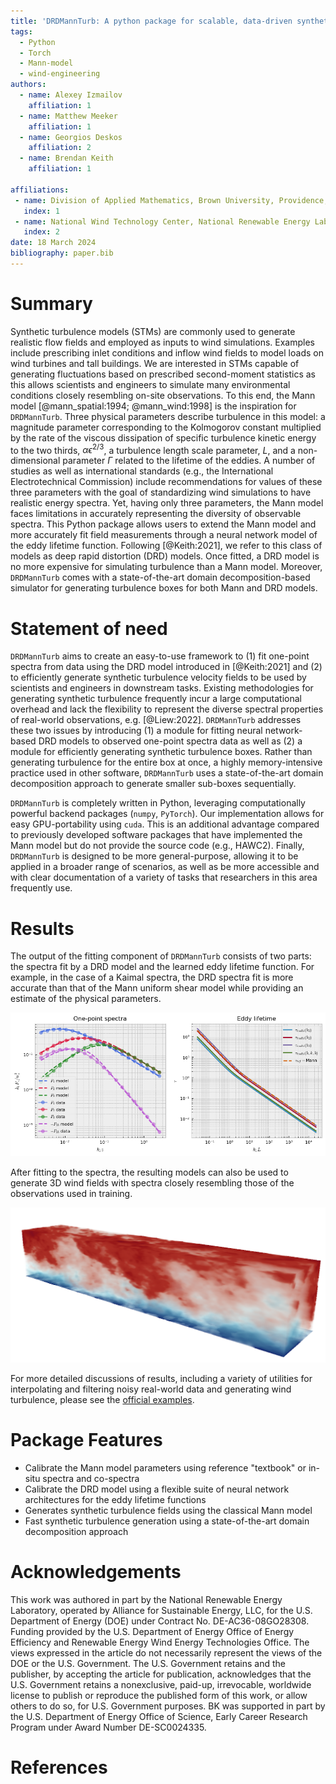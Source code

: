 ```yaml
---
title: 'DRDMannTurb: A python package for scalable, data-driven synthetic turbulence'
tags:
  - Python
  - Torch
  - Mann-model
  - wind-engineering
authors:
  - name: Alexey Izmailov
    affiliation: 1
  - name: Matthew Meeker
    affiliation: 1
  - name: Georgios Deskos
    affiliation: 2
  - name: Brendan Keith
    affiliation: 1

affiliations:
 - name: Division of Applied Mathematics, Brown University, Providence, RI, 02912, USA
   index: 1
 - name: National Wind Technology Center, National Renewable Energy Laboratory, Golden, CO, 80401, USA
   index: 2
date: 18 March 2024     
bibliography: paper.bib
---
```


# Summary

Synthetic turbulence models (STMs) are commonly used to generate realistic flow fields and employed as inputs to wind simulations. Examples include prescribing inlet conditions and inflow wind fields to model loads on wind turbines and tall buildings. We are interested in STMs capable of generating fluctuations based on prescribed second-moment statistics as this allows scientists and engineers to simulate many environmental conditions closely resembling on-site observations. To this end, the Mann model [@mann_spatial:1994; @mann_wind:1998] is the inspiration for `DRDMannTurb`. Three physical parameters describe turbulence in this model: a magnitude parameter corresponding to the Kolmogorov constant multiplied by the rate of the viscous dissipation of specific turbulence kinetic energy to the two thirds, $\alpha \epsilon^{2/3}$, a turbulence length scale parameter, $L$, and a non-dimensional parameter $\Gamma$ related to the lifetime of the eddies. A number of studies as well as international standards (e.g., the International Electrotechnical Commission) include recommendations for values of these three parameters with the goal of standardizing wind simulations to have realistic energy spectra. Yet, having only three parameters, the Mann model faces limitations in accurately representing the diversity of observable spectra. This Python package allows users to extend the Mann model and more accurately fit field measurements through a neural network model of the eddy lifetime function. Following [@Keith:2021], we refer to this class of models as deep rapid distortion (DRD) models. Once fitted, a DRD model is no more expensive for simulating turbulence than a Mann model. Moreover, `DRDMannTurb` comes with a state-of-the-art domain decomposition-based simulator for generating turbulence boxes for both Mann and DRD models.

# Statement of need

`DRDMannTurb` aims to create an easy-to-use framework to (1) fit one-point spectra from data using the DRD model introduced in [@Keith:2021] and (2) to efficiently generate synthetic turbulence velocity fields to be used by scientists and engineers in downstream tasks. Existing methodologies for generating synthetic turbulence frequently incur a large computational overhead and lack the flexibility to represent the diverse spectral properties of real-world observations, e.g. [@Liew:2022]. `DRDMannTurb` addresses these two issues by introducing (1) a module for fitting neural network-based DRD models to observed one-point spectra data as well as (2) a module for efficiently generating synthetic turbulence boxes. Rather than generating turbulence for the entire box at once, a highly memory-intensive practice used in other software, `DRDMannTurb` uses a state-of-the-art domain decomposition approach to generate smaller sub-boxes sequentially.

`DRDMannTurb` is completely written in Python, leveraging computationally powerful backend packages (`numpy`, `PyTorch`). Our implementation allows for easy GPU-portability using `cuda`. This is an additional advantage compared to previously developed software packages that have implemented the Mann model but do not provide the source code (e.g., HAWC2). Finally, `DRDMannTurb` is designed to be more general-purpose, allowing it to be applied in a broader range of scenarios, as well as be more accessible and with clear documentation of a variety of tasks that researchers in this area frequently use. 

# Results

The output of the fitting component of ``DRDMannTurb`` consists of two parts: the spectra fit by a DRD model and the learned eddy lifetime function. For example, in the case of a Kaimal spectra, the DRD spectra fit is more accurate than that of the Mann uniform shear model while providing an estimate of the physical parameters. 

![Synthetic DRD Model Fit](synthetic_fit.png)

After fitting to the spectra, the resulting models can also be used to generate 3D wind fields with spectra closely resembling those of the observations used in training. 

![Simulated Wind Tunnel](wind.png)

For more detailed discussions of results, including a variety of utilities for interpolating and filtering noisy real-world data and generating wind turbulence, please see the [official examples](https://methods-group.github.io/DRDMannTurb/examples.html).  

# Package Features

- Calibrate the Mann model parameters using reference "textbook" or in-situ spectra and co-spectra
- Calibrate the DRD model using a flexible suite of neural network architectures for the eddy lifetime functions
- Generates synthetic turbulence fields using the classical Mann model
- Fast synthetic turbulence generation using a state-of-the-art domain decomposition approach

# Acknowledgements

This work was authored in part by the National Renewable Energy Laboratory, operated by Alliance for Sustainable Energy, LLC, for the U.S. Department of Energy (DOE) under Contract No. DE-AC36-08GO28308. Funding provided by the U.S. Department of Energy Office of Energy Efficiency and Renewable Energy Wind Energy Technologies Office. The views expressed in the article do not necessarily represent the views of the DOE or the U.S. Government. The U.S. Government retains and the publisher, by accepting the article for publication, acknowledges that the U.S. Government retains a nonexclusive, paid-up, irrevocable, worldwide license to publish or reproduce the published form of this work, or allow others to do so, for U.S. Government purposes. BK was supported in part by the U.S. Department of Energy Office of Science, Early Career Research Program under Award Number DE-SC0024335.

# References
